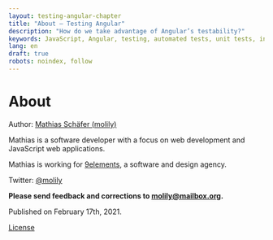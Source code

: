 ```yaml
---
layout: testing-angular-chapter
title: "About – Testing Angular"
description: "How do we take advantage of Angular’s testability?"
keywords: JavaScript, Angular, testing, automated tests, unit tests, integration tests, end-to-end tests
lang: en
draft: true
robots: noindex, follow
---
```


# About

Author: [Mathias Schäfer (molily)](https://molily.de)

Mathias is a software developer with a focus on web development and JavaScript web applications.

Mathias is working for [9elements](https://9elements.com), a software and design agency.

Twitter: [@molily](https://twitter.com/molily)

**Please send feedback and corrections to [molily@mailbox.org](mailto:molily@mailbox.org).**

Published on <time datetime="2021-02-17">February 17th, 2021</time>.

<p id="next-chapter-link"><a href="../license/#license">License</a></p>
